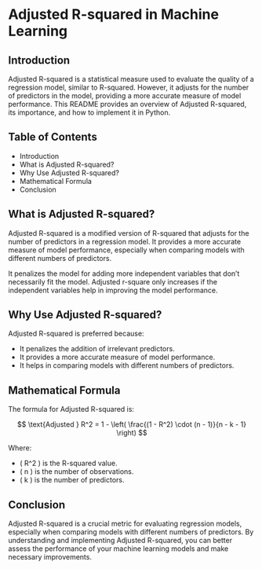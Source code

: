 # Adjusted R-squared in Machine Learning

## Introduction

Adjusted R-squared is a statistical measure used to evaluate the quality of a regression model, similar to R-squared. However, it adjusts for the number of predictors in the model, providing a more accurate measure of model performance. This README provides an overview of Adjusted R-squared, its importance, and how to implement it in Python.

## Table of Contents

- Introduction
- What is Adjusted R-squared?
- Why Use Adjusted R-squared?
- Mathematical Formula
- Conclusion


## What is Adjusted R-squared?

Adjusted R-squared is a modified version of R-squared that adjusts for the number of predictors in a regression model. It provides a more accurate measure of model performance, especially when comparing models with different numbers of predictors.

It penalizes the model for adding more independent variables that don’t necessarily fit the model. Adjusted r-square only increases if the independent variables help in improving the model performance.

## Why Use Adjusted R-squared?

Adjusted R-squared is preferred because:
- It penalizes the addition of irrelevant predictors.
- It provides a more accurate measure of model performance.
- It helps in comparing models with different numbers of predictors.

## Mathematical Formula

The formula for Adjusted R-squared is:

$$
\text{Adjusted } R^2 = 1 - \left( \frac{(1 - R^2) \cdot (n - 1)}{n - k - 1} \right)
$$

Where:
- \( R^2 \) is the R-squared value.
- \( n \) is the number of observations.
- \( k \) is the number of predictors.

## Conclusion

Adjusted R-squared is a crucial metric for evaluating regression models, especially when comparing models with different numbers of predictors. By understanding and implementing Adjusted R-squared, you can better assess the performance of your machine learning models and make necessary improvements.